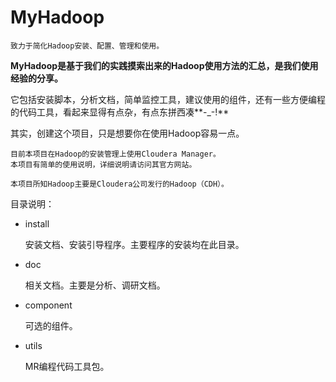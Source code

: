 # MyHadoop

    致力于简化Hadoop安装、配置、管理和使用。

**MyHadoop是基于我们的实践摸索出来的Hadoop使用方法的汇总，是我们使用经验的分享。**

它包括安装脚本，分析文档，简单监控工具，建议使用的组件，还有一些方便编程的代码工具，看起来显得有点杂，有点东拼西凑**-_-!**

其实，创建这个项目，只是想要你在使用Hadoop容易一点。


    目前本项目在Hadoop的安装管理上使用Cloudera Manager。
    本项目有简单的使用说明，详细说明请访问其官方网站。
    
    本项目所知Hadoop主要是Cloudera公司发行的Hadoop（CDH）。


目录说明：

* install
    
    安装文档、安装引导程序。主要程序的安装均在此目录。    

* doc

    相关文档。主要是分析、调研文档。

* component

    可选的组件。

* utils

    MR编程代码工具包。